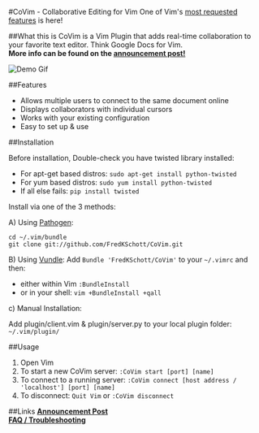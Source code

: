 #CoVim - Collaborative Editing for Vim
One of Vim's [most requested features](http://www.vim.org/sponsor/vote_results.php) is here!  

##What this is
CoVim is a Vim Plugin that adds real-time collaboration to your favorite text editor. Think Google Docs for Vim.  
__More info can be found on the [announcement post!](http://www.fredkschott.com/post/50510962864/introducing-covim-collaborative-editing-for-vim)__

![Demo Gif](http://i.imgur.com/6iSettg.gif "Demo Gif")

##Features
- Allows multiple users to connect to the same document online
- Displays collaborators with individual cursors 
- Works with your existing configuration
- Easy to set up & use

##Installation

Before installation, Double-check you have twisted library installed:
* For apt-get based distros: `sudo apt-get install python-twisted`
* For yum based distros: `sudo yum install python-twisted`
* If all else fails: `pip install twisted`

Install via one of the 3 methods:

A) Using [Pathogen](https://github.com/tpope/vim-pathogen):
```
cd ~/.vim/bundle
git clone git://github.com/FredKSchott/CoVim.git
```

B) Using [Vundle](https://github.com/gmarik/vundle):
Add `Bundle 'FredKSchott/CoVim'` to your `~/.vimrc` and then:
* either within Vim `:BundleInstall`
* or in your shell: `vim +BundleInstall +qall`

c) Manual Installation: 

Add plugin/client.vim & plugin/server.py to your local plugin folder: `~/.vim/plugin/`


##Usage
1. Open Vim
2. To start a new CoVim server: `:CoVim start [port] [name]`
3. To connect to a running server: `:CoVim connect [host address / 'localhost'] [port] [name]`
4. To disconnect: `Quit Vim` or `:CoVim disconnect`


##Links
__[Announcement Post](http://www.fredkschott.com/post/50510962864/introducing-covim-collaborative-editing-for-vim)__  
__[FAQ / Troubleshooting](https://github.com/FredKSchott/CoVim/wiki/FAQ-&-Troubleshooting)__
